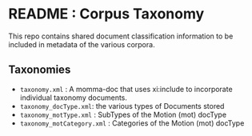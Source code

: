 # README : Corpus Taxonomy

This repo contains shared document classification information to be included in metadata of the various corpora.

## Taxonomies

* `taxonomy.xml` : A momma-doc that uses xi:include to incorporate individual taxonomy documents.
* `taxonomy_docType.xml`: the various types of Documents stored
* `taxonomy_motType.xml` : SubTypes of the Motion (mot) docType
* `taxonomy_motCategory.xml` : Categories of the Motion (mot) docType